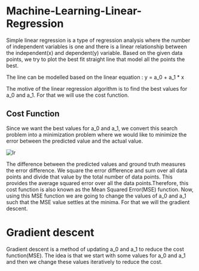 # Machine-Learning-Linear-Regression

Simple linear regression is a type of regression analysis where the number of independent variables is one and there is a linear relationship between the independent(x) and dependent(y) variable. Based on the given data points, we try to plot the best fit straight line that model all the points the best.

 The line can be modelled based on the linear equation :
y = a_0 + a_1 * x

The motive of the linear regression algorithm is to find the best values for a_0 and a_1. For that we will use the cost function.

## Cost Function

Since we want the best values for a_0 and a_1, we convert this search problem into a minimization problem where we would like to minimize the error between the predicted value and the actual value.

![lr](https://user-images.githubusercontent.com/44145876/52446701-b9c88f00-2b69-11e9-8f15-b3fbe162e1b4.png)

The difference between the predicted values and ground truth measures the error difference. We square the error difference and sum over all data points and divide that value by the total number of data points. This provides the average squared error over all the data points.Therefore, this cost function is also known as the Mean Squared Error(MSE) function. Now, using this MSE function we are going to change the values of a_0 and a_1 such that the MSE value settles at the minima. For that we will the gradient descent.

# Gradient descent

 Gradient descent is a method of updating a_0 and a_1 to reduce the cost function(MSE). The idea is that we start with some values for a_0 and a_1 and then we change these values iteratively to reduce the cost. 
